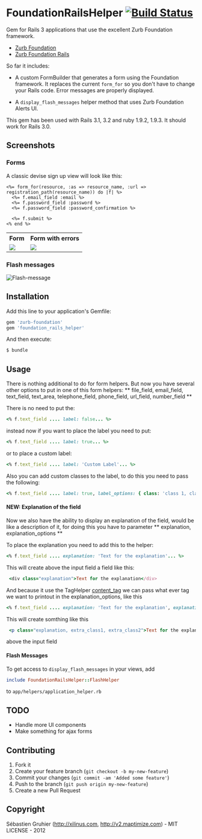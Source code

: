 # FoundationRailsHelper [![Build Status](https://secure.travis-ci.org/sgruhier/foundation_rails_helper.png)](http://travis-ci.org/sgruhier/foundation_rails_helper)

Gem for Rails 3 applications that use the excellent Zurb Foundation framework.

* [Zurb Foundation](https://github.com/zurb/foundation)
* [Zurb Foundation Rails](https://github.com/zurb/foundation-rails)

So far it includes:

* A custom FormBuilder that generates a form using the Foundation framework. It replaces the current `form_for` so you don't have to change your Rails code. Error messages are properly displayed.

* A `display_flash_messages` helper method that uses Zurb Foundation Alerts UI.

This gem has been used with Rails 3.1, 3.2 and ruby 1.9.2, 1.9.3. It should work for Rails 3.0.

## Screenshots

### Forms
A classic devise sign up view will look like this:

```erb
<%= form_for(resource, :as => resource_name, :url => registration_path(resource_name)) do |f| %>
  <%= f.email_field :email %>
  <%= f.password_field :password %>
  <%= f.password_field :password_confirmation %>

  <%= f.submit %>
<% end %>
```

<table>
  <tr>
    <th>Form</th>
    <th>Form with errors</th>
  </tr>
  <tr>
    <td valign='top'> <img src="http://dl.dropbox.com/u/517768/sign-up.png"/></td>
    <td valign='top'> <img src="http://dl.dropbox.com/u/517768/sign-up-with-errors.png"/></td>
  </tr>
</table>

### Flash messages

![Flash-message](http://dl.dropbox.com/u/517768/flash.png "Flash-message")

## Installation

Add this line to your application's Gemfile:

```ruby
gem 'zurb-foundation'
gem 'foundation_rails_helper'
```

And then execute:

```bash
$ bundle
```

## Usage

There is nothing additional to do for form helpers. But now you have several other options to put in one of this form helpers:
** file_field, email_field, text_field, text_area, telephone_field, phone_field, url_field, number_field **

There is no need to put the:

```ruby
<% f.text_field .... label: false... %>
```
instead now if you want to place the label you need to put:

```ruby
<% f.text_field .... label: true... %>
```
or to place a custom label:

```ruby
<% f.text_field .... label: 'Custom Label'... %>
```
Also you can add custom classes to the label, to do this you need to pass the following:

```ruby
<% f.text_field .... label: true, label_options: { class: 'class 1, class 2' }... %>
```

#### NEW: Explanation of the field
Now we also have the ability to display an explanation of the field, would be like a description of it, for doing this you have to parameter ** explanation, explanation_options **

To place the explanation you need to add this to the helper:

```ruby
<% f.text_field .... explanation: 'Text for the explanation'... %>
```
This will create above the input field a field like this:

```ruby
 <div class="explanation">Text for the explanation</div>
```
And because it use the TagHelper [content\_tag](http://apidock.com/rails/v3.2.13/ActionView/Helpers/TagHelper/content_tag) we can pass what ever tag we want to printout in the explanation_options, like this

```ruby
<% f.text_field .... explanation: 'Text for the explanation', explanation_options: { tag: :p, class: 'extra_class1, extra_class2' }... %>
```
This will create somthing like this

```ruby
 <p class="explanation, extra_class1, extra_class2">Text for the explanation</p>
```
above the input field

#### Flash Messages
To get access to `display_flash_messages` in your views, add

```ruby
include FoundationRailsHelper::FlashHelper
```

to `app/helpers/application_helper.rb`

## TODO

* Handle more UI components
* Make something for ajax forms

## Contributing

1. Fork it
2. Create your feature branch (`git checkout -b my-new-feature`)
3. Commit your changes (`git commit -am 'Added some feature'`)
4. Push to the branch (`git push origin my-new-feature`)
5. Create a new Pull Request

## Copyright

Sébastien Gruhier (http://xilinus.com, http://v2.maptimize.com) - MIT LICENSE - 2012